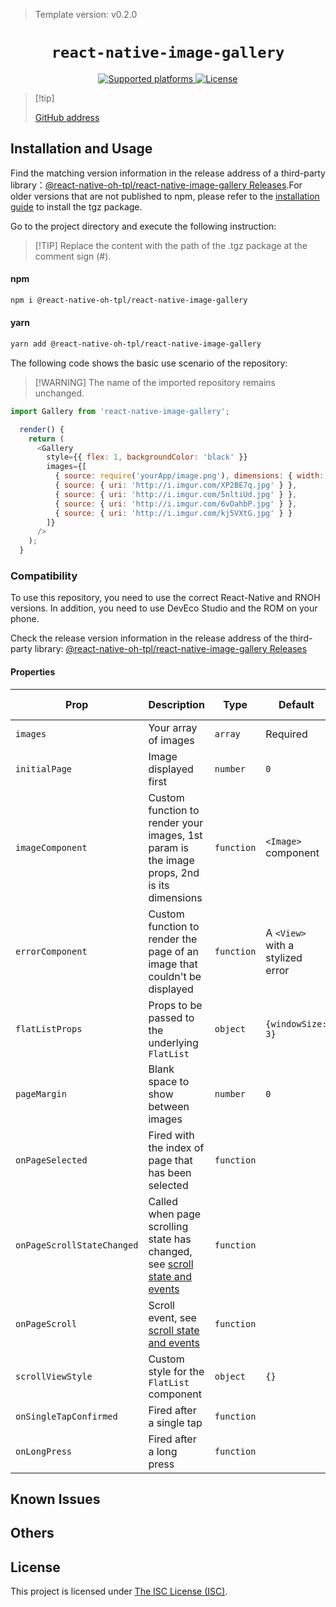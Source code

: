 > Template version: v0.2.0

<p align="center">
  <h1 align="center"> <code>react-native-image-gallery</code> </h1>
</p>
<p align="center">
    <a href="https://github.com/react-native-oh-library/react-native-image-gallery">
        <img src="https://img.shields.io/badge/platforms-android%20%7C%20ios%20%7C%20harmony%20-lightgrey.svg" alt="Supported platforms" />
    </a>
    <a href="">
        <img src="https://img.shields.io/badge/license-ISC-green.svg" alt="License" />
    </a>
</p>

>   [!tip]  
>
> [GitHub address](https://github.com/react-native-oh-library/react-native-image-gallery/tree/sig)

## Installation and Usage

Find the matching version information in the release address of a third-party library：[@react-native-oh-tpl/react-native-image-gallery Releases](https://github.com/react-native-oh-library/react-native-image-gallery/releases).For older versions that are not published to npm, please refer to the [installation guide](/en/tgz-usage-en.md) to install the tgz package.

Go to the project directory and execute the following instruction:

<!-- tabs:start -->

>  [!TIP] Replace the content with the path of the .tgz package at the comment sign (#).

#### **npm**

```bash
npm i @react-native-oh-tpl/react-native-image-gallery
```

#### **yarn**

```bash
yarn add @react-native-oh-tpl/react-native-image-gallery
```

<!-- tabs:end -->

The following code shows the basic use scenario of the repository:

> [!WARNING] The name of the imported repository remains unchanged.

```js
import Gallery from 'react-native-image-gallery';

  render() {
    return (
      <Gallery
        style={{ flex: 1, backgroundColor: 'black' }}
        images={[
          { source: require('yourApp/image.png'), dimensions: { width: 150, height: 150 } },
          { source: { uri: 'http://i.imgur.com/XP2BE7q.jpg' } },
          { source: { uri: 'http://i.imgur.com/5nltiUd.jpg' } },
          { source: { uri: 'http://i.imgur.com/6vOahbP.jpg' } },
          { source: { uri: 'http://i.imgur.com/kj5VXtG.jpg' } }
        ]}
      />
    );
  }
```

### Compatibility

To use this repository, you need to use the correct React-Native and RNOH versions. In addition, you need to use DevEco Studio and the ROM on your phone.

Check the release version information in the release address of the third-party library: [@react-native-oh-tpl/react-native-image-gallery Releases](https://github.com/react-native-oh-library/react-native-image-gallery/releases)

#### Properties

| Prop   | Description | Type  | Default | Platform | HarmonyOS Support |
| --------------------- | --------------------- | -------- | -------- |----------|-------------------|
`images` | Your array of images | `array` | Required | all      | yes               |
`initialPage` | Image displayed first | `number` | `0`|    all      | yes               |
`imageComponent` | Custom function to render your images, 1st param is the image props, 2nd is its dimensions | `function` | `<Image>` component|    all      | yes               |
`errorComponent` | Custom function to render the page of an image that couldn't be displayed | `function` | A `<View>` with a stylized error|    all      | yes               |
`flatListProps` | Props to be passed to the underlying `FlatList` | `object` | `{windowSize: 3}`|     all     | yes               |
`pageMargin` | Blank space to show between images | `number` | `0`|     all     | yes               |
`onPageSelected` | Fired with the index of page that has been selected | `function`|          |    all      | yes               |
`onPageScrollStateChanged` | Called when page scrolling state has changed, see [scroll state and events](#scroll-state-and-events) | `function`|     |  all        | yes               |
`onPageScroll` | Scroll event, see [scroll state and events](#scroll-state-and-events) | `function`|      |    all      | yes               |
`scrollViewStyle` | Custom style for the `FlatList` component | `object` | `{}`|     all     | yes               |
`onSingleTapConfirmed` | Fired after a single tap | `function`|   |      all    | yes               |
`onLongPress` | Fired after a long press | `function`|     |      all    | yes               |

## Known Issues

## Others

## License

This project is licensed under [The ISC License (ISC)](https://choosealicense.com/licenses/isc).
